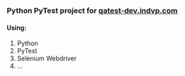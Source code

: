### Python PyTest project for [qatest-dev.indvp.com](https://qatest-dev.indvp.com/)
#### Using:
1. Python
2. PyTest
3. Selenium Webdriver
4. ...